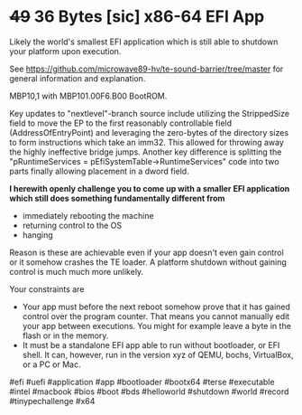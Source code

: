 # ~~49~~ 36 Bytes [sic] x86-64 EFI App
Likely the world's smallest EFI application which is still able to shutdown your platform upon execution.

See https://github.com/microwave89-hv/te-sound-barrier/tree/master for general information and explanation.

MBP10,1 with MBP101.00F6.B00 BootROM.

Key updates to "nextlevel"-branch source include utilizing the StrippedSize field to move the EP to the first reasonably controllable field (AddressOfEntryPoint) and leveraging the zero-bytes of the directory sizes to form instructions which take an imm32.
This allowed for throwing away the highly ineffective bridge jumps.
Another key difference is splitting the "pRuntimeServices = pEfiSystemTable->RuntimeServices" code into two parts finally allowing placement in a dword field.

__I herewith openly challenge you to come up with a smaller EFI application which still does something fundamentally different from__

- immediately rebooting the machine
- returning control to the OS
- hanging

Reason is these are achievable even if your app doesn't even gain control or it somehow crashes the TE loader.
A platform shutdown without gaining control is much much more unlikely.

Your constraints are

- Your app must before the next reboot somehow prove that it has gained control over the program counter. That means you cannot manually edit your app between executions. You might for example leave a byte in the flash or in the memory.
- It must be a standalone EFI app able to run without bootloader, or EFI shell. It can, however, run in the version xyz of QEMU, bochs, VirtualBox, or a PC or Mac.

#efi #uefi #application #app #bootloader #bootx64 #terse #executable #intel #macbook #bios #boot #bds #helloworld #shutdown #world #record #tinypechallenge #x64
